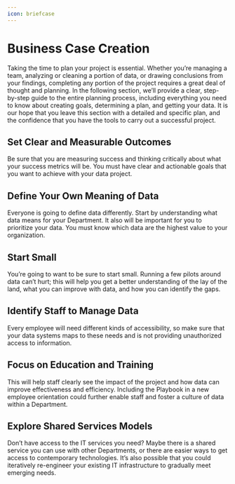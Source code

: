 ```yaml
---
icon: briefcase
---
```


# Business Case Creation

Taking the time to plan your project is essential. Whether you’re managing a team, analyzing or cleaning a portion of data, or drawing conclusions from your findings, completing any portion of the project requires a great deal of thought and planning. In the following section, we’ll provide a clear, step-by-step guide to the entire planning process, including everything you need to know about creating goals, determining a plan, and getting your data. It is our hope that you leave this section with a detailed and specific plan, and the confidence that you have the tools to carry out a successful project.

## Set Clear and Measurable Outcomes

Be sure that you are measuring success and thinking critically about what your success metrics will be. You must have clear and actionable goals that you want to achieve with your data project.

## Define Your Own Meaning of Data

Everyone is going to define data differently. Start by understanding what data means for your Department. It also will be important for you to prioritize your data. You must know which data are the highest value to your organization.

## Start Small

You’re going to want to be sure to start small. Running a few pilots around data can’t hurt; this will help you get a better understanding of the lay of the land, what you can improve with data, and how you can identify the gaps.

## Identify Staff to Manage Data

Every employee will need different kinds of accessibility, so make sure that your data systems maps to these needs and is not providing unauthorized access to information.

## Focus on Education and Training

This will help staff clearly see the impact of the project and how data can improve effectiveness and efficiency. Including the Playbook in a new employee orientation could further enable staff and foster a culture of data within a Department.

## Explore Shared Services Models

Don’t have access to the IT services you need? Maybe there is a shared service you can use with other Departments, or there are easier ways to get access to contemporary technologies. It’s also possible that you could iteratively re-engineer your existing IT infrastructure to gradually meet emerging needs.
